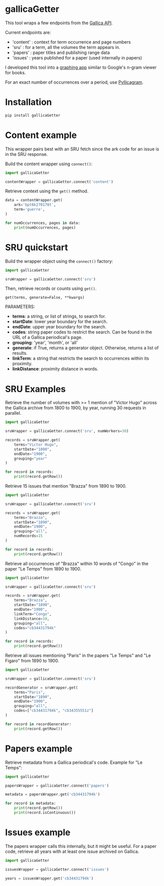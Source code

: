 # gallicaGetter

This tool wraps a few endpoints from the [Gallica API](https://api.bnf.fr/api-gallica-de-recherche).

Current endpoints are:
* 'content' : context for term occurrence and page numbers
* 'sru' : for a term, all the volumes the term appears in. 
* 'papers' : paper titles and publishing range data
* 'issues' : years published for a paper (used internally in papers)

I developed this tool into a [graphing app](https://d32d5ops9ui5td.cloudfront.net/) similar to Google's n-gram viewer for books. 

For an exact number of occurrences over a period, use [Pyllicagram](https://github.com/regicid/pyllicagram).

# Installation

```sh
pip install gallicaGetter
```

# Content example

This wrapper pairs best with an SRU fetch since the ark code for an issue is in the SRU response.

Build the content wrapper using ```connect()```:
```python
import gallicaGetter

contentWrapper = gallicaGetter.connect('content')

```
Retrieve context using the ```get()``` method.
```python
data = contentWrapper.get(
    ark='bpt6k270178t',
    term='guerre',
)

for numOccurrences, pages in data:
    print(numOccurrences, pages)
```

# SRU quickstart

Build the wrapper object using the ```connect()``` factory:
```python
import gallicaGetter

sruWrapper = gallicaGetter.connect('sru')
```
Then, retrieve records or counts using ```get()```.

```get(terms, generate=False, **kwargs)```

PARAMETERS:
* **terms**: a string, or list of strings, to search for.
* **startDate**: lower year boundary for the search.
* **endDate**: upper year boundary for the search.
* **codes**: string paper codes to restrict the search. Can be found in the URL of a Gallica periodical's page.
* **grouping**: 'year', 'month', or 'all'
* **generate**: if True, returns a generator object. Otherwise, returns a list of results.
* **linkTerm**: a string that restricts the search to occurrences within its proximity. 
* **linkDistance**: proximity distance in words.

# SRU Examples

Retrieve the number of volumes with >= 1 mention of "Victor Hugo" across the Gallica archive from 1800 to 1900, by year, running 30 requests in parallel.

```python
import gallicaGetter

sruWrapper = gallicaGetter.connect('sru', numWorkers=30)

records = sruWrapper.get(
    terms="Victor Hugo",
    startDate="1800",
    endDate="1900",
    grouping="year"
)

for record in records:
    print(record.getRow())
```
Retrieve 15 issues that mention "Brazza" from 1890 to 1900.

```python
import gallicaGetter

sruWrapper = gallicaGetter.connect('sru')

records = sruWrapper.get(
    terms="Brazza",
    startDate="1890",
    endDate="1900",
    grouping="all",
    numRecords=15
)

for record in records:
    print(record.getRow())
```

Retrieve all occurrences of "Brazza" within 10 words of "Congo" in the paper "Le Temps" from 1890 to 1900.

```python
import gallicaGetter

sruWrapper = gallicaGetter.connect('sru')

records = sruWrapper.get(
    terms="Brazza",
    startDate="1890",
    endDate="1900",
    linkTerm="Congo",
    linkDistance=10,
    grouping="all",
    codes="cb34431794k"
)

for record in records:
    print(record.getRow())
```


Retrieve all issues mentioning "Paris" in the papers "Le Temps" and "Le Figaro" from 1890 to 1900.

```python
import gallicaGetter

sruWrapper = gallicaGetter.connect('sru')

recordGenerator = sruWrapper.get(
    terms="Paris",
    startDate="1890",
    endDate="1900",
    grouping="all",
    codes=["cb34431794k", "cb34355551z"]
)

for record in recordGenerator:
    print(record.getRow())
```

# Papers example

Retrieve metadata from a Gallica periodical's code. Example for "Le Temps":

```python
import gallicaGetter

papersWrapper = gallicaGetter.connect('papers')

metadata = papersWrapper.get('cb34431794k')

for record in metadata:
    print(record.getRow())
    print(record.isContinuous())
```

# Issues example

The papers wrapper calls this internally, but it might be useful. For a paper code, retrieve all years with at least one issue archived on Gallica. 

```python
import gallicaGetter

issuesWrapper = gallicaGetter.connect('issues')

years = issuesWrapper.get('cb34431794k')
```
